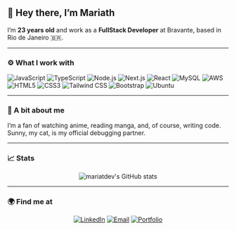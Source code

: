 ## 👋 Hey there, I’m Mariath

I’m **23 years old** and work as a **FullStack Developer** at Bravante, based in Rio de Janeiro 🇧🇷.

---

### ⚙️ What I work with

![JavaScript](https://img.shields.io/badge/JavaScript-F7DF1E?logo=javascript&logoColor=000&style=for-the-badge)
![TypeScript](https://img.shields.io/badge/TypeScript-3178C6?logo=typescript&logoColor=fff&style=for-the-badge)
![Node.js](https://img.shields.io/badge/Node.js-339933?logo=node.js&logoColor=fff&style=for-the-badge)
![Next.js](https://img.shields.io/badge/Next.js-000000?logo=next.js&logoColor=fff&style=for-the-badge)
![React](https://img.shields.io/badge/React-61DAFB?logo=react&logoColor=000&style=for-the-badge)
![MySQL](https://img.shields.io/badge/mysql-4479A1.svg?style=for-the-badge&logo=mysql&logoColor=white)
![AWS](https://img.shields.io/badge/AWS-%23FF9900.svg?style=for-the-badge&logo=amazon-aws&logoColor=white)
![HTML5](https://img.shields.io/badge/HTML5-E34F26?logo=html5&logoColor=fff&style=for-the-badge)
![CSS3](https://img.shields.io/badge/CSS3-1572B6?logo=css3&logoColor=fff&style=for-the-badge)
![Tailwind CSS](https://img.shields.io/badge/Tailwind_CSS-06B6D4?logo=tailwindcss&logoColor=fff&style=for-the-badge)
![Bootstrap](https://img.shields.io/badge/Bootstrap-7952B3?logo=bootstrap&logoColor=fff&style=for-the-badge)
![Ubuntu](https://img.shields.io/badge/Ubuntu-E95420?style=for-the-badge&logo=ubuntu&logoColor=white)

---

### 🧠 A bit about me

I’m a fan of watching anime, reading manga, and, of course, writing code.
Sunny, my cat, is my official debugging partner.

---

### 📈 Stats

<div align="center">

![mariatdev's GitHub stats](https://github-readme-stats.vercel.app/api?username=mariathdev&show_icons=true&theme=radical)

</div>

---

### 🌍 Find me at

<div align="center">
  
[![LinkedIn](https://img.shields.io/badge/LinkedIn-0A66C2?style=for-the-badge&logo=linkedin&logoColor=white)](https://linkedin.com/in/mariathdev)
[![Email](https://img.shields.io/badge/Email-0078D4?style=for-the-badge&logo=gmail&logoColor=white)](mailto:mariath.dev@outlook.com)
[![Portfolio](https://img.shields.io/badge/Portfolio-FF4088?style=for-the-badge&logo=vercel&logoColor=white)](https://mariath.dev)

</div>
